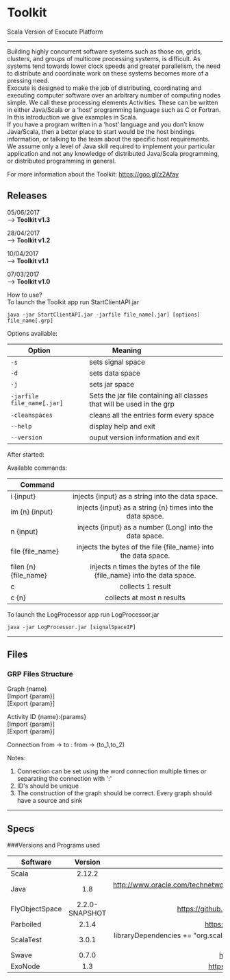 # Toolkit

Scala Version of Exocute Platform

-------------------------------------------------------------------------------
Building highly concurrent software systems such as those on, grids, clusters, and groups of multicore processing systems, is difficult. As systems tend towards lower clock speeds and greater parallelism, the need to distribute and coordinate work on these systems becomes more of a pressing need.<br />
Exocute is designed to make the job of distributing, coordinating and executing computer software over an arbitrary number of computing nodes simple. We call these processing elements Activities. These can be written in either Java/Scala or a ‘host’ programming language such as C or Fortran. In this introduction we give examples in Scala. <br />
If you have a program written in a ‘host’ language and you don’t know Java/Scala, then a better place to start would be the host bindings information, or talking to the team about the specific host requirements. <br />
We assume only a level of Java skill required to implement your particular application and not any knowledge of distributed Java/Scala programming, or distributed programming in general.<br />

For more information about the Toolkit: https://goo.gl/z2Afay

## Releases

05/06/2017 <br />
--> **Toolkit v1.3** <br />

28/04/2017 <br />
--> **Toolkit v1.2** <br />

10/04/2017 <br />
--> **Toolkit v1.1** <br />

07/03/2017 <br />
--> **Toolkit v1.0** <br />

How to use? <br />
To launch the Toolkit app run StartClientAPI.jar
  ```
java -jar StartClientAPI.jar -jarfile file_name[.jar] [options] file_name[.grp]
```
Options available: <br />



| Option                           | Meaning                                 |
| ---                              | ---                                     |
| `-s`                             | sets signal space                       |
| `-d  `                           | sets data space                         |
| `-j `                            | sets jar space                          |
| `-jarfile file_name[.jar] `      | Sets the jar file containing all classes that will be used in the grp         |
| `-cleanspaces`                   | cleans all the entries form every space |
| `--help    `                     | display help and exit                   |
| `--version`                      | ouput version information and exit      |


After started:<br />

Available commands:<br />

| Command               |               | 
| -----------------     |:-------------:|
| i {input}             | injects {input} as a string into the data space. |
| im {n} {input}        | injects {input} as a string {n} times into the data space. |
| n {input}             | injects {input} as a number (Long) into the data space. |
| file {file_name}      | injects the bytes of the file {file_name} into the data space. |
| filen {n} {file_name} | injects n times the bytes of the file {file_name} into the data space. |
| c                     | collects 1 result |  
| c {n}                 | collects at most n results |  

To launch the LogProcessor app run LogProcessor.jar

  ```
java -jar LogProcessor.jar [signalSpaceIP]
```
  
  

-------------------------------------------------------------------------------

## Files

### GRP Files Structure
Graph {name}<br />
[Import {param}]<br />
[Export {param}]<br />

Activity ID {name}:{params}   
[Import {param}]              
[Export {param}]              

Connection from -> to : from -> (to_1,to_2) 

Notes: <br />
1) Connection can be set using the word connection multiple times or separating the connection with ':'<br />
2) ID's should be unique<br />
3) The construction of the graph should be correct. Every graph should have a source and sink<br />

-------------------------------------------------------------------------------

## Specs

###Versions and Programs used 

 
| Software       | Version        | Link / sbt                             |
| ---------------|:--------------:| --------------------------------------:|
| Scala          | 2.12.2         |                                        |
| Java           | 1.8            | http://www.oracle.com/technetwork/java/javase/downloads/jdk8-downloads-2133151.html   |
| FlyObjectSpace | 2.2.0-SNAPSHOT | https://github.com/fly-object-space/fly-scala   |
| Parboiled      | 2.1.4          | https://github.com/sirthias/parboiled2   |
| ScalaTest      | 3.0.1          | libraryDependencies += "org.scalatest" %% "scalatest" % "3.0.1" % "test"   |
| Swave          | 0.7.0          | https://github.com/sirthias/swave
| ExoNode        | 1.3            | https://github.com/exocute/ExoNode   |
